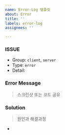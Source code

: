 ```yaml
---
name: Error-Log 템플릿
about: Error
title: ''
labels: error-log
assignees: ''

---
```


### ISSUE
- Group: `client`, `server`
- Type: `error`
- Detail: 

### Error Message
> 스크린샷 또는 코드 공유

### Solution
> 원인과 해결과정
-
